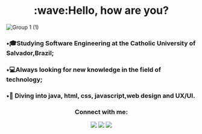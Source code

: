 
<h1 align="center">:wave:Hello, how are you?</h1>
<p align="center">

![Group 1 (1)](https://user-images.githubusercontent.com/73191690/151260507-7a91c146-21f7-4956-89c5-166a4526a69b.png)


### •🎓Studying Software Engineering at the Catholic University of Salvador,Brazil;
### •💻Always looking for new knowledge in the field of technology;
### •🌊 Diving into java, html, css, javascript,web design and UX/UI.


### <p align="center"> Connect with me:

<div> 

  <p align="center"> <a href="https://instagram.com/harryborgees" target="_blank"><img src="https://img.shields.io/badge/-Instagram-%23E4405F?style=for-the-badge&logo=instagram&logoColor=white" target="_blank"></a>
  <a href = "emaildogmail"><img src="https://img.shields.io/badge/-Gmail-%23333?style=for-the-badge&logo=gmail&logoColor=white" target="_blank"></a>
  <a href="https://www.linkedin.com/in/harrisonborges" target="_blank"><img src="https://img.shields.io/badge/-LinkedIn-%230077B5?style=for-the-badge&logo=linkedin&logoColor=white" target="_blank"></a> 
 

 
</div>


